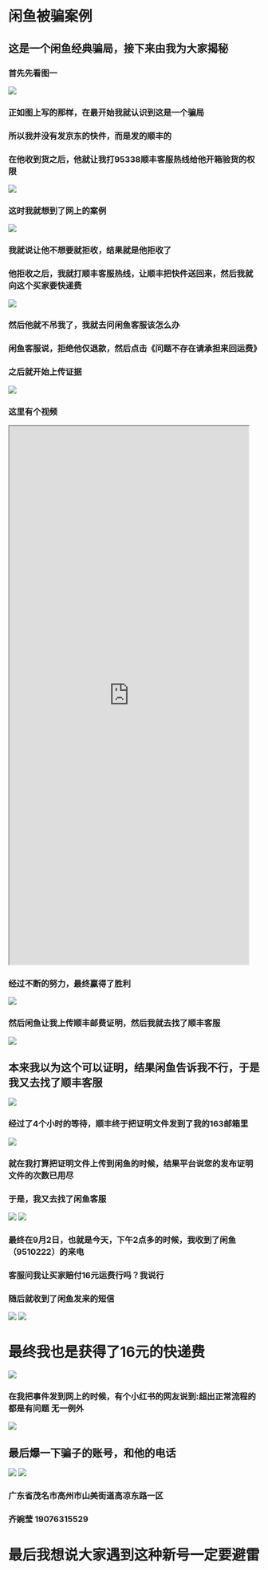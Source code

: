 # 闲鱼被骗案例
## 这是一个闲鱼经典骗局，接下来由我为大家揭秘
### 首先先看图一
![](/img/1-1.jpg)
### 正如图上写的那样，在最开始我就认识到这是一个骗局
### 所以我并没有发京东的快件，而是发的顺丰的
### 在他收到货之后，他就让我打95338顺丰客服热线给他开箱验货的权限
![](/img/1-2.jpg)
### 这时我就想到了网上的案例
![](/img/dy1.jpg)
### 我就说让他不想要就拒收，结果就是他拒收了
### 他拒收之后，我就打顺丰客服热线，让顺丰把快件送回来，然后我就向这个买家要快递费
![](/img/t1.jpg)
### 然后他就不吊我了，我就去问闲鱼客服该怎么办
### 闲鱼客服说，拒绝他仅退款，然后点击《问题不存在请承担来回运费》
### 之后就开始上传证据
![](/img/b1.jpg)
### 这里有个视频
<iframe height=1080 width=480 src="https://bigjackson.us.kg/xianyu/img/v1.mp4"></iframe>

### 经过不断的努力，最终赢得了胜利
![](/img/xy2.jpg)
### 然后闲鱼让我上传顺丰邮费证明，然后我就去找了顺丰客服
![](/img/sf1.jpg)
## 本来我以为这个可以证明，结果闲鱼告诉我不行，于是我又去找了顺丰客服
![](/img/sf2.jpg)
### 经过了4个小时的等待，顺丰终于把证明文件发到了我的163邮箱里
![](/img/sf3.png)
### 就在我打算把证明文件上传到闲鱼的时候，结果平台说您的发布证明文件的次数已用尽
### 于是，我又去找了闲鱼客服
![](/img/xy-1.jpg)
![](/img/xy-2.jpg)
### 最终在9月2日，也就是今天，下午2点多的时候，我收到了闲鱼（9510222）的来电
### 客服问我让买家赔付16元运费行吗？我说行
### 随后就收到了闲鱼发来的短信
![](/img/s2.jpg)
![](/img/s3.jpg)
# 最终我也是获得了16元的快递费
![](/img/s1.jpg)
### 在我把事件发到网上的时候，有个小红书的网友说到:超出正常流程的都是有问题 无一例外
![](/img/xhs1.jpg)
## 最后爆一下骗子的账号，和他的电话
![](/img/sb.jpg)
![](/img/id.jpg)
### 广东省茂名市高州市山美街道高凉东路一区
### 齐婉莹 19076315529
# 最后我想说大家遇到这种新号一定要避雷